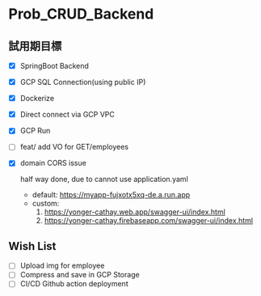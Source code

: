 # Prob_CRUD_Backend

## 試用期目標

- [x] SpringBoot Backend
- [x] GCP SQL Connection(using public IP)
- [x] Dockerize
- [x] Direct connect via GCP VPC
- [x] GCP Run
- [ ] feat/ add VO for GET/employees
- [x] domain CORS issue 

  half way done, due to cannot use application.yaml
  - default: https://myapp-fujxotx5xq-de.a.run.app
  - custom: 
    1. https://yonger-cathay.web.app/swagger-ui/index.html
    2. https://yonger-cathay.firebaseapp.com/swagger-ui/index.html

## Wish List
- [ ] Upload img for employee
- [ ] Compress and save in GCP Storage
- [ ] CI/CD Github action deployment